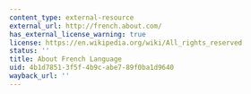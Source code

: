 ```yaml
---
content_type: external-resource
external_url: http://french.about.com/
has_external_license_warning: true
license: https://en.wikipedia.org/wiki/All_rights_reserved
status: ''
title: About French Language
uid: 4b1d7851-3f5f-4b9c-abe7-89f0ba1d9640
wayback_url: ''
---
```

